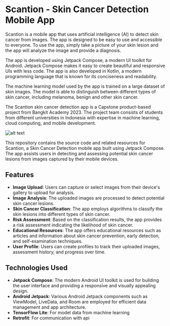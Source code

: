# Scantion - Skin Cancer Detection Mobile App

Scantion is a mobile app that uses artificial intelligence (AI) to detect skin cancer from images. The app is designed to be easy to use and accessible to everyone. To use the app, simply take a picture of your skin lesion and the app will analyze the image and provide a diagnosis.

The app is developed using Jetpack Compose, a modern UI toolkit for Android. Jetpack Compose makes it easy to create beautiful and responsive UIs with less code. The app is also developed in Kotlin, a modern programming language that is known for its conciseness and readability.

The machine learning model used by the app is trained on a large dataset of skin images. The model is able to distinguish between different types of skin cancer, including melanoma, benign and other skin cancer.

The Scantion skin cancer detection app is a Capstone product-based project from Bangkit Academy 2023. The project team consists of students from different universities in Indonesia with expertise in machine learning, cloud computing, and mobile development.

![alt text](https://raw.githubusercontent.com/Bangkit-Capstone-C23-PS455-Team/scantion-compose/main/ss-scantion.jpg)

This repository contains the source code and related resources for Scantion, a Skin Cancer Detection mobile app built using Jetpack Compose. The app assists users in detecting and assessing potential skin cancer lesions from images captured by their mobile devices.

## Features

- **Image Upload**: Users can capture or select images from their device's gallery to upload for analysis.
- **Image Analysis**: The uploaded images are processed to detect potential skin cancer lesions.
- **Skin Cancer Classification**: The app employs algorithms to classify the skin lesions into different types of skin cancer.
- **Risk Assessment**: Based on the classification results, the app provides a risk assessment indicating the likelihood of skin cancer.
- **Educational Resources**: The app offers educational resources such as articles and information about skin cancer prevention, early detection, and self-examination techniques.
- **User Profile**: Users can create profiles to track their uploaded images, assessment history, and progress over time.

## Technologies Used

- **Jetpack Compose**: The modern Android UI toolkit is used for building the user interface and providing a responsive and visually appealing design.
- **Android Jetpack**: Various Android Jetpack components such as ViewModel, LiveData, and Room are employed for efficient data management and app architecture.
- **TensorFlow Lite**: For model data from machine learning
- **Retrofit**: For communication with api